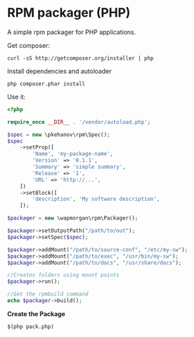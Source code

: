 RPM packager (PHP)
==================

A simple rpm packager for PHP applications.

Get composer:

```
curl -sS http://getcomposer.org/installer | php
```

Install dependencies and autoloader

```
php composer.phar install
```

Use it:

```php
<?php

require_once __DIR__ . '/vendor/autoload.php';

$spec = new \pkehanov\rpm\Spec();
$spec
    ->setProp([
        'Name', 'my-package-name',
        'Version' => '0.1.1',
        'Summary' => 'simple summary',
        'Release' => '1',
        'URL' => 'http://...',
    ])
    ->setBlock([
        'description', 'My software description',
    ]);

$packager = new \wapmorgan\rpm\Packager();

$packager->setOutputPath("/path/to/out");
$packager->setSpec($spec);

$packager->addMount("/path/to/source-conf", "/etc/my-sw");
$packager->addMount("/path/to/exec", "/usr/bin/my-sw");
$packager->addMount("/path/to/docs", "/usr/share/docs");

//Creates folders using mount points
$packager->run();

//Get the rpmbuild command
echo $packager->build();
```

**Create the Package**

```
$(php pack.php)
```
